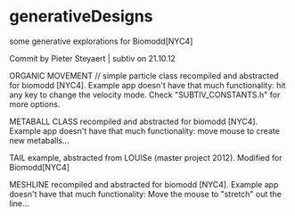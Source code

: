 generativeDesigns
=================

some generative explorations for Biomodd[NYC4]

Commit by Pieter Steyaert | subtiv on 21.10.12

 ORGANIC MOVEMENT // simple particle class
 recompiled and abstracted for biomodd [NYC4].
 Example app doesn't have that much functionality:
 hit any key to change the velocity mode.
 Check "SUBTIV_CONSTANTS.h" for more options.

  METABALL CLASS
 recompiled and abstracted for biomodd [NYC4].
 Example app doesn't have that much functionality:
 move mouse to create new metaballs...

TAIL example, abstracted from LOUISe (master project
2012). Modified for Biomodd[NYC4]

 MESHLINE
 recompiled and abstracted for biomodd [NYC4].
 Example app doesn't have that much functionality:
 Move the mouse to "stretch" out the line...